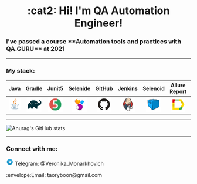 <h1 align="center">:cat2: Hi! 
I'm QA Automation Engineer!</h1>
<h3 align="left">I've passed a course **Automation tools and practices with QA.GURU** at 2021


___
<h3 align="left">My stack:</h3>

|  Java  | Gradle | Junit5 | Selenide | GitHub | Jenkins | Selenoid | Allure Report | Allure TestOps |   Jira   | Telegram |
|:-------:|:-------:|:-------:|:-------:|:-------:|:-------:|:-------:|:-------:|:-------:|:-------:|:-------:|
| ![Image alt](https://github.com/VeronikaMonarkhovich/VeronikaMonarkhovich/blob/master/logo/Java.png) | <img src="logo/Gradle.png" width="40" height="40"> | <img src="logo/JUnit5.png" width="40" height="40"> | <img src="logo/Selenide.png" width="40" height="40"> | <img src="logo/Github.png" width="40" height="40"> | <img src="logo/Jenkins.png" width="40" height="40"> | <img src="logo/Selenoid.png" width="40" height="40"> | <img src="logo/Allure_Report.png" width="40" height="40"> | <img src="logo/AllureTestOps.png" width="40" height="40"> | <img src="logo/Jira.png" width="40" height="40"> | <img src="logo/Telegram.png" width="40" height="40"> |

___


<!-- [![Anurag's GitHub stats](https://github-readme-stats.vercel.app/api?username=VeronikaMonarkhovich)](https://github.com/anuraghazra/github-readme-stats) 
material-palenight
blueberry
tokyonight
cobalt
-->


![Anurag's GitHub stats](https://github-readme-stats.vercel.app/api?username=VeronikaMonarkhovich&show_icons=true&theme=tokyonight)
<!--
**VeronikaMonarkhovich/VeronikaMonarkhovich** is a ✨ _special_ ✨ repository because its `README.md` (this file) appears on your GitHub profile.

Here are some ideas to get you started:

- 🔭 I’m currently working on ...
- 🌱 I’m currently learning ...
- 👯 I’m looking to collaborate on ...
- 🤔 I’m looking for help with ...
- 💬 Ask me about ...
- 📫 How to reach me: ...
- 😄 Pronouns: ...
- ⚡ Fun fact: ...
-->
---
<h3 align="left">Connect with me:</h3>
<p align="left"><img src="logo/Telegram.png" width="20" height="20"> Telegram: @Veronika_Monarkhovich
<p align="left">:envelope:Email: taoryboon@gmail.com 
</p>
</h3>
